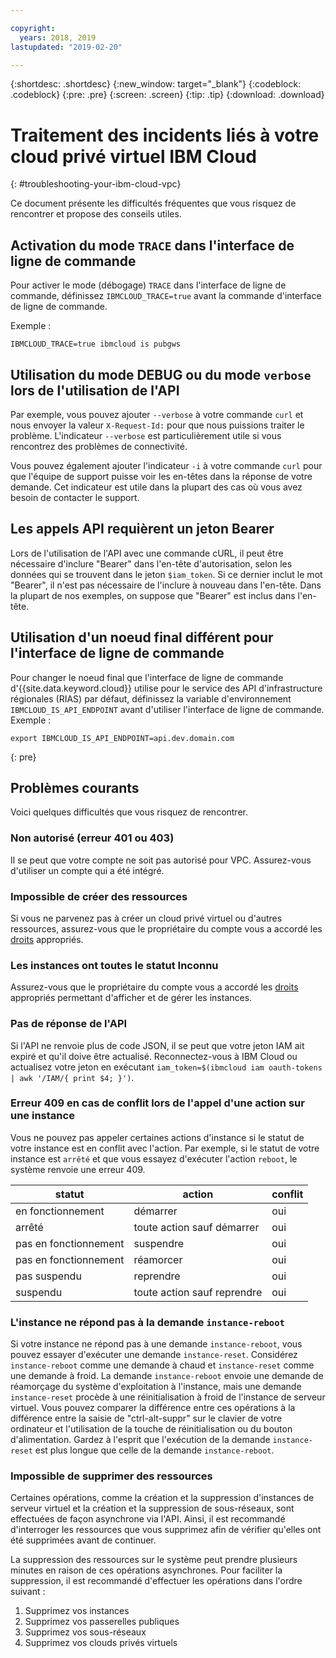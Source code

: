 ```yaml
---

copyright:
  years: 2018, 2019
lastupdated: "2019-02-20"

---
```


{:shortdesc: .shortdesc}
{:new_window: target="_blank"}
{:codeblock: .codeblock}
{:pre: .pre}
{:screen: .screen}
{:tip: .tip}
{:download: .download}

# Traitement des incidents liés à votre cloud privé virtuel IBM Cloud 
{: #troubleshooting-your-ibm-cloud-vpc}

Ce document présente les difficultés fréquentes que vous risquez de rencontrer et propose des conseils utiles. 

## Activation du mode `TRACE` dans l'interface de ligne de commande 

Pour activer le mode (débogage) `TRACE` dans l'interface de ligne de commande, définissez `IBMCLOUD_TRACE=true` avant la commande d'interface de ligne de commande. 

Exemple : 

 ```
IBMCLOUD_TRACE=true ibmcloud is pubgws
```

## Utilisation du mode DEBUG ou du mode `verbose` lors de l'utilisation de l'API

Par exemple, vous pouvez ajouter `--verbose` à votre commande `curl` et nous envoyer la valeur `X-Request-Id:` pour que nous puissions traiter le problème. L'indicateur `--verbose` est particulièrement utile si vous rencontrez des problèmes de connectivité.

Vous pouvez également ajouter l'indicateur `-i` à votre commande `curl` pour que l'équipe de support puisse voir les en-têtes dans la réponse de votre demande. Cet indicateur est utile dans la plupart des cas où vous avez besoin de contacter le support.

## Les appels API requièrent un jeton Bearer

Lors de l'utilisation de l'API avec une commande cURL, il peut être nécessaire d'inclure "Bearer" dans l'en-tête d'autorisation, selon les données qui se trouvent dans le jeton `$iam_token`. Si ce dernier inclut le mot "Bearer", il n'est pas nécessaire de l'inclure à nouveau dans l'en-tête. Dans la plupart de nos exemples, on suppose que "Bearer" est inclus dans l'en-tête.

## Utilisation d'un noeud final différent pour l'interface de ligne de commande

Pour changer le noeud final que l'interface de ligne de commande d'{{site.data.keyword.cloud}} utilise pour le service des API d'infrastructure régionales (RIAS) par défaut, définissez la variable d'environnement `IBMCLOUD_IS_API_ENDPOINT` avant d'utiliser l'interface de ligne de commande. Exemple :

```
export IBMCLOUD_IS_API_ENDPOINT=api.dev.domain.com
```
{: pre}


## Problèmes courants

Voici quelques difficultés que vous risquez de rencontrer.

### Non autorisé (erreur 401 ou 403)

Il se peut que votre compte ne soit pas autorisé pour VPC. Assurez-vous d'utiliser un compte qui a été intégré.

### Impossible de créer des ressources

Si vous ne parvenez pas à créer un cloud privé virtuel ou d'autres ressources, assurez-vous que le propriétaire du compte vous a accordé les [droits](/docs/infrastructure/vpc?topic=vpc-managing-user-permissions-for-vpc-resources) appropriés.

### Les instances ont toutes le statut Inconnu

Assurez-vous que le propriétaire du compte vous a accordé les [droits](/docs/infrastructure/vpc?topic=vpc-managing-user-permissions-for-vpc-resources) appropriés permettant d'afficher et de gérer les instances.

### Pas de réponse de l'API

Si l'API ne renvoie plus de code JSON, il se peut que votre jeton IAM ait expiré et qu'il doive être actualisé. Reconnectez-vous à IBM Cloud ou actualisez votre jeton en exécutant `iam_token=$(ibmcloud iam oauth-tokens | awk '/IAM/{ print $4; }')`.

### Erreur 409 en cas de conflit lors de l'appel d'une action sur une instance

Vous ne pouvez pas appeler certaines actions d'instance si le statut de votre instance est en conflit avec l'action. Par exemple, si le statut de votre instance est `arrêté` et que vous essayez d'exécuter l'action `reboot`, le système renvoie une erreur 409.

| statut      | action     | conflit  |
| ----------- | ---------- | -------- |
| en fonctionnement | démarrer   | oui      |
| arrêté      | toute action sauf démarrer  | oui      |
| pas en fonctionnement | suspendre  | oui      |
| pas en fonctionnement | réamorcer  | oui      |
| pas suspendu  | reprendre  | oui      |
| suspendu    | toute action sauf reprendre | oui      |


### L'instance ne répond pas à la demande `instance-reboot`

Si votre instance ne répond pas à une demande `instance-reboot`, vous pouvez essayer d'exécuter une demande `instance-reset`. Considérez `instance-reboot` comme une demande à chaud et `instance-reset` comme une demande à froid. La demande `instance-reboot` envoie une demande de réamorçage du système d'exploitation à l'instance, mais une demande `instance-reset` procède à une réinitialisation à froid de l'instance de serveur virtuel. Vous pouvez comparer la différence entre ces opérations à la différence entre la saisie de "ctrl-alt-suppr" sur le clavier de votre ordinateur et l'utilisation de la touche de réinitialisation ou du bouton d'alimentation. Gardez à l'esprit que l'exécution de la demande `instance-reset` est plus longue que celle de la demande `instance-reboot`.

### Impossible de supprimer des ressources

Certaines opérations, comme la création et la suppression d'instances de serveur virtuel et la création et la suppression de sous-réseaux, sont effectuées de façon asynchrone via l'API. Ainsi, il est recommandé d'interroger les ressources que vous supprimez afin de vérifier qu'elles ont été supprimées avant de continuer.

La suppression des ressources sur le système peut prendre plusieurs minutes en raison de ces opérations asynchrones. Pour faciliter la suppression, il est recommandé d'effectuer les opérations dans l'ordre suivant :

1. Supprimez vos instances
2. Supprimez vos passerelles publiques
3. Supprimez vos sous-réseaux
4. Supprimez vos clouds privés virtuels
